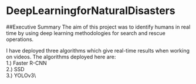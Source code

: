 # DeepLearningforNaturalDisasters

##Executive Summary
The aim of this project was to identify humans in real time by using deep learning methodologies for search and rescue operations.

I have deployed three algorithms which give real-time results when working on videos. The algorithms deployed here are:\
1.) Faster R-CNN\
2.) SSD\
3.) YOLOv3\